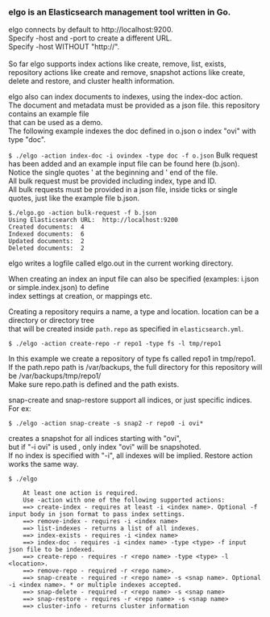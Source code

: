 ### elgo is an Elasticsearch management tool written in Go.<br/>
elgo connects by default to http://localhost:9200. <br/>
Specify -host and -port to create a different URL.<br/>
Specify -host WITHOUT "http://".<br/>
<br/>
So far elgo supports index actions like create, remove, list, exists, <br/>
repository actions like create and remove, snapshot actions like create, <br/>
delete and restore, and cluster health information.

elgo also can index documents to indexes, using the index-doc action. <br/>
The document and metadata must be provided as a json file. this repository contains an example file <br/>
that can be used as a demo.<br/> 
The following example indexes the doc defined in o.json o index "ovi" with type "doc".<br/>


```$ ./elgo -action index-doc -i ovindex -type doc -f o.json```
Bulk request has been added and an example input file can be found here (b.json). Notice the single quotes ' at the beginning and ' end 
of 
the 
file. <br/> All bulk request must be provided including index, type and ID. <br/>
All bulk requests must be provided in a json file, inside ticks or single quotes, just like the example file b.json.<br/>

```
$./elgo.go -action bulk-request -f b.json 
Using Elasticsearch URL:  http://localhost:9200
Created documents:  4
Indexed documents:  6
Updated documents:  2
Deleted documents:  2

```

elgo writes a logfile called elgo.out in the current working directory. <br/>

When creating an index an input file can also be specified (examples: i.json or simple.index.json) to define <br/>
index settings at creation, or mappings etc.<br/>

Creating a repository requirs a name, a type and location. location can be a directory or directory tree <br/>
that will be created inside ```path.repo``` as specified in ```elasticsearch.yml```.

```
$ ./elgo -action create-repo -r repo1 -type fs -l tmp/repo1
```
In this example we create a repository of type fs called repo1 in tmp/repo1. <br/>
If the path.repo path is /var/backups, the full directory for this repository will be /var/backups/tmp/repo1/<br/>
Make sure repo.path is defined and the path exists.

snap-create and snap-restore support all indices, or just specific indices.
For ex: 

```$ ./elgo -action snap-create -s snap2 -r repo0 -i ovi*``` 

creates a snapshot for all indices starting with "ovi", <br/>
but if "-i ovi" is used , only index "ovi" will be snapshoted. <br/>
If no index is specified with "-i", all indexes will be implied. Restore action works the same way. <br/>



```
$ ./elgo

    At least one action is required. 
    Use -action with one of the following supported actions:
    ==> create-index - requires at least -i <index name>. Optional -f input body in json format to pass index settings.
    ==> remove-index - requires -i <index name>
    ==> list-indexes - returns a list of all indexes.
    ==> index-exists - requires -i <index name>
    ==> index-doc - requires -i <index name> -type <type> -f input json file to be indexed.
    ==> create-repo - requires -r <repo name> -type <type> -l <location>.
    ==> remove-repo - required -r <repo name>.
    ==> snap-create - required -r <repo name> -s <snap name>. Optional -i <index name>. * or multiple indexes accepted.
    ==> snap-delete - required -r <repo name> -s <snap name>
    ==> snap-restore - requires -r <repo name> -s <snap name>
    ==> cluster-info - returns cluster information

```

